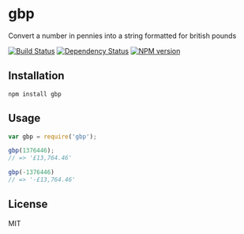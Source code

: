 # gbp

Convert a number in pennies into a string formatted for british pounds

[![Build Status](https://img.shields.io/travis/ForbesLindesay/gbp/master.svg)](https://travis-ci.org/ForbesLindesay/gbp)
[![Dependency Status](https://img.shields.io/david/ForbesLindesay/gbp.svg)](https://david-dm.org/ForbesLindesay/gbp)
[![NPM version](https://img.shields.io/npm/v/gbp.svg)](https://www.npmjs.org/package/gbp)

## Installation

    npm install gbp

## Usage

```js
var gbp = require('gbp');

gbp(1376446);
// => '£13,764.46'

gbp(-1376446)
// => '-£13,764.46'
```

## License

  MIT
